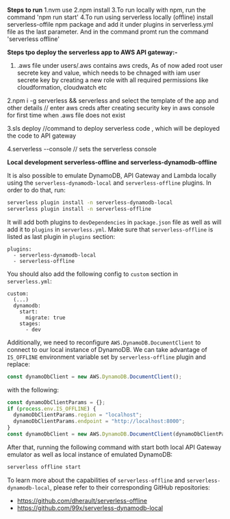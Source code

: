 **Steps to run**
1.nvm use
2.npm install
3.To run locally with npm, run the command 'npm run start'
4.To run using serverless locally (offline) install serverless-offile npm package and add it under plugins in serverless.yml file as the last parameter. And in the command promt run the command 'serverless offline'

**Steps tpo deploy the serverless app to AWS API gateway:-**

1. .aws file under users/.aws contains aws creds, As of now aded root user secrete key and value, which needs to be chnaged with iam user secrete key by creating a new role with all required permissions like cloudformation, cloudwatch etc

2.npm i -g serverless && serverless and select the template of the app and other details // enter aws creds after creating security key in aws console for first time when .aws file does not exist

3.sls deploy //command to deploy serverless code , which will be deployed the code to API gateway

4.serverless --console // sets the serverless console

**Local development serverless-offline and serverless-dynamodb-offline**

It is also possible to emulate DynamoDB, API Gateway and Lambda locally using the `serverless-dynamodb-local` and `serverless-offline` plugins. In order to do that, run:

```bash
serverless plugin install -n serverless-dynamodb-local
serverless plugin install -n serverless-offline
```

It will add both plugins to `devDependencies` in `package.json` file as well as will add it to `plugins` in `serverless.yml`. Make sure that `serverless-offline` is listed as last plugin in `plugins` section:

```
plugins:
  - serverless-dynamodb-local
  - serverless-offline
```

You should also add the following config to `custom` section in `serverless.yml`:

```
custom:
  (...)
  dynamodb:
    start:
      migrate: true
    stages:
      - dev
```

Additionally, we need to reconfigure `AWS.DynamoDB.DocumentClient` to connect to our local instance of DynamoDB. We can take advantage of `IS_OFFLINE` environment variable set by `serverless-offline` plugin and replace:

```javascript
const dynamoDbClient = new AWS.DynamoDB.DocumentClient();
```

with the following:

```javascript
const dynamoDbClientParams = {};
if (process.env.IS_OFFLINE) {
  dynamoDbClientParams.region = "localhost";
  dynamoDbClientParams.endpoint = "http://localhost:8000";
}
const dynamoDbClient = new AWS.DynamoDB.DocumentClient(dynamoDbClientParams);
```

After that, running the following command with start both local API Gateway emulator as well as local instance of emulated DynamoDB:

```bash
serverless offline start
```

To learn more about the capabilities of `serverless-offline` and `serverless-dynamodb-local`, please refer to their corresponding GitHub repositories:

- https://github.com/dherault/serverless-offline
- https://github.com/99x/serverless-dynamodb-local
